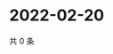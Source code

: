 # 2022-02-20

共 0 条

<!-- BEGIN WEIBO -->
<!-- 最后更新时间 Sun Feb 20 2022 18:09:33 GMT+0800 (China Standard Time) -->

<!-- END WEIBO -->
